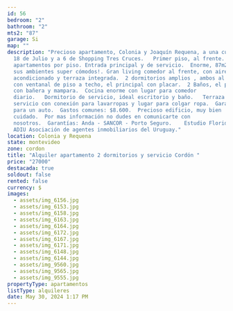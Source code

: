 ```yaml
---
id: 56
bedroom: "2"
bathroom: "2"
mts2: "87"
garage: Si
map: ""
description: "Precioso apartamento, Colonia y Joaquín Requena, a una cuadra de
  18 de Julio y a 6 de Shopping Tres Cruces.   Primer piso, al frente. 2
  apartamentos por piso. Entrada principal y de servicio.  Enorme, 87m2, todos
  sus ambientes super cómodos!. Gran living comedor al frente, con aire
  acondicionado y terraza integrada.  2 dormitorios amplios , ambos al frente
  con ventanal de piso a techo, el principal con placar.  2 Baños, el principal
  con bañera y mampara.  Cocina enorme con lugar para comedor
  diario.   Dormitorio de servicio, ideal escritorio y baño.   Terraza de
  servicio con conexión para lavarropas y lugar para colgar ropa.  Garaje fijo
  para un auto.  Gastos comunes: $8.600.  Precioso edificio, muy bien
  cuidado.  Por mas información no dudes en comunicarte con
  nosotros.  Garantías: Anda - SANCOR - Porto Seguro.    Estudio Florida - Socio
  ADIU Asociación de agentes inmobiliarios del Uruguay."
location: Colonia y Requena
state: montevideo
zone: cordon
title: "Alquiler apartamento 2 dormitorios y servicio Cordón "
price: "27000"
destacada: true
soldout: false
rented: false
currency: $
images:
  - assets/img_6156.jpg
  - assets/img_6153.jpg
  - assets/img_6158.jpg
  - assets/img_6163.jpg
  - assets/img_6164.jpg
  - assets/img_6172.jpg
  - assets/img_6167.jpg
  - assets/img_6171.jpg
  - assets/img_6148.jpg
  - assets/img_6144.jpg
  - assets/img_9560.jpg
  - assets/img_9565.jpg
  - assets/img_9555.jpg
propertyType: apartamentos
listType: alquileres
date: May 30, 2024 1:17 PM
---
```

